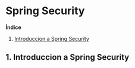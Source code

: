 # Spring Security

**Índice**

1. [Introduccion a Spring Security](#id1)

<div id='id1' />

## 1. Introduccion a Spring Security
